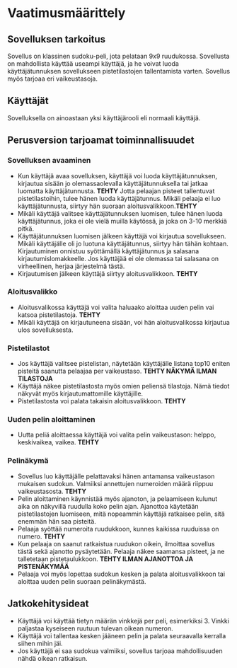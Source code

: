 # Vaatimusmäärittely
## Sovelluksen tarkoitus

Sovellus on klassinen sudoku-peli, jota pelataan 9x9 ruudukossa. Sovellusta on mahdollista käyttää useampi käyttäjä, ja he voivat luoda käyttäjätunnuksen sovellukseen pistetilastojen tallentamista varten. Sovellus myös tarjoaa eri vaikeustasoja. 

## Käyttäjät

Sovelluksella on ainoastaan yksi käyttäjärooli eli normaali käyttäjä.

## Perusversion tarjoamat toiminnallisuudet

### Sovelluksen avaaminen

- Kun käyttäjä avaa sovelluksen, käyttäjä voi luoda käyttäjätunnuksen, kirjautua sisään jo olemassaolevalla käyttäjätunnuksella tai jatkaa luomatta käyttäjätunnusta. **TEHTY** Jotta pelaajan pisteet tallentuvat pistetilastoihin, tulee hänen luoda käyttäjätunnus. Mikäli pelaaja ei luo käyttäjätunnusta, siirtyy hän suoraan aloitusvalikkoon.**TEHTY**
- Mikäli käyttäjä valitsee käyttäjätunnuksen luomisen, tulee hänen luoda käyttäjätunnus, joka ei ole vielä muilla käytössä, ja joka on 3-10 merkkiä pitkä. 
- Käyttäjätunnuksen luomisen jälkeen käyttäjä voi kirjautua sovellukseen. Mikäli käyttäjälle oli jo luotuna käyttäjätunnus, siirtyy hän tähän kohtaan. Kirjautuminen onnistuu syöttämällä käyttäjätunnus ja salasana kirjautumislomakkeelle. Jos käyttäjää ei ole olemassa tai salasana on virheellinen, herjaa järjestelmä tästä.
- Kirjautumisen jälkeen käyttäjä siirtyy aloitusvalikkoon. **TEHTY**

### Aloitusvalikko

- Aloitusvalikossa käyttäjä voi valita haluaako aloittaa uuden pelin vai katsoa pistetilastoja. **TEHTY**
- Mikäli käyttäjä on kirjautuneena sisään, voi hän aloitusvalikossa kirjautua ulos sovelluksesta.

### Pistetilastot

- Jos käyttäjä valitsee pistelistan, näytetään käyttäjälle listana top10 eniten pisteitä saanutta pelaajaa per vaikeustaso. **TEHTY NÄKYMÄ ILMAN TILASTOJA**
- Käyttäjä näkee pistetilastosta myös omien peliensä tilastoja. Nämä tiedot näkyvät myös kirjautumattomille käyttäjille. 
- Pistetilastosta voi palata takaisin aloitusvalikkoon. **TEHTY**

### Uuden pelin aloittaminen

- Uutta peliä aloittaessa käyttäjä voi valita pelin vaikeustason: helppo, keskivaikea, vaikea. **TEHTY**

### Pelinäkymä

- Sovellus luo käyttäjälle pelattavaksi hänen antamansa vaikeustason mukaisen sudokun. Valmiiksi annettujen numeroiden määrä riippuu vaikeustasosta. **TEHTY**
- Pelin aloittaminen käynnistää myös ajanoton, ja pelaamiseen kulunut aika on näkyvillä ruudulla koko pelin ajan. Ajanottoa käytetään pistetilastojen luomiseen, mitä nopeammin käyttäjä ratkaisee pelin, sitä enemmän hän saa pisteitä.
- Pelaaja syöttää numeroita ruudukkoon, kunnes kaikissa ruuduissa on numero. **TEHTY**
- Kun pelaaja on saanut ratkaistua ruudukon oikein, ilmoittaa sovellus tästä sekä ajanotto pysäytetään. Pelaaja näkee saamansa pisteet, ja ne talletetaan pistetaulukkoon. **TEHTY ILMAN AJANOTTOA JA PISTENÄKYMÄÄ**
- Pelaaja voi myös lopettaa sudokun kesken ja palata aloitusvalikkoon tai aloittaa uuden pelin suoraan pelinäkymästä. 

## Jatkokehitysideat

-   Käyttäjä voi käyttää tietyn määrän vinkkejä per peli, esimerkiksi 3. Vinkki paljastaa kyseiseen ruutuun tulevan oikean numeron.
-   Käyttäjä voi tallentaa kesken jääneen pelin ja palata seuraavalla kerralla siihen mihin jäi. 
-   Jos käyttäjä ei saa sudokua valmiiksi, sovellus tarjoaa mahdollisuuden nähdä oikean ratkaisun.
